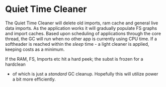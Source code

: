 # Quiet Time Cleaner

The Quiet Time Cleaner will delete old imports, ram cache and general live data
imports. As the application works it will gradually populate FS graphs and import
caches.
Based upon scheduling of applications through the core thread, the GC will run
when no other app is currently using CPU time. If a softheader is reached within
the _sleep_ time - a light cleaner is applied, keeping costs as a minimum.

If the RAM, FS, Imports etc hit a hard peek; the subst is frozen for a hardclean
- of which is just a _standard_ GC cleanup. Hopefully this will utilize
power a bit more efficiently.
